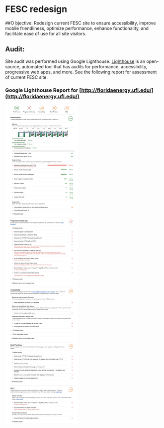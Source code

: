 # FESC redesign
##O bjective:
Redesign current FESC site to ensure accessibility, improve mobile friendliness, optimize performance, enhance functionality, and facilitate ease of use for all site visitors.

## Audit:
Site audit was performed using Google Lighthouse. 
[Lighthouse](https://developers.google.com/web/tools/lighthouse/) is an open-source, automated tool that has audits for performance, accessibility, progressive web apps, and more. 
See the following report for assessment of current FESC site.
### Google Lighthouse Report for [http://floridaenergy.ufl.edu/](http://floridaenergy.ufl.edu/)
![Google Lighthouse Report: Accessibility, Performance, Progresive Web App, SEO, Best Practices](https://github.com/YetiSnack/fesc-redesign/blob/master/report.jpg)
